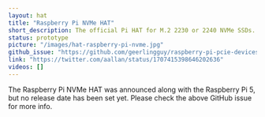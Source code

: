 ```yaml
---
layout: hat
title: "Raspberry Pi NVMe HAT"
short_description: The official Pi HAT for M.2 2230 or 2240 NVMe SSDs.
status: prototype
picture: "/images/hat-raspberry-pi-nvme.jpg"
github_issue: "https://github.com/geerlingguy/raspberry-pi-pcie-devices/issues/548"
link: "https://twitter.com/aallan/status/1707415398646202636"
videos: []
---
```

The Raspberry Pi NVMe HAT was announced along with the Raspberry Pi 5, but no release date has been set yet. Please check the above GitHub issue for more info.

